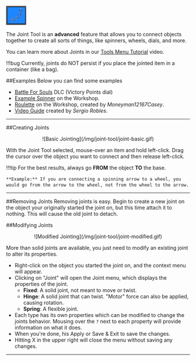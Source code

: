 ![Joint Tool](/img/joint-tool/joint-tool.png)

The Joint Tool is an **advanced** feature that allows you to connect objects together to create all sorts of things, like spinners, wheels, dials, and more.

You can learn more about Joints in our [Tools Menu Tutorial](https://youtu.be/dGFxC-ideJI?t=1m1s) video.

!!!bug
    Currently, joints do NOT persist if you place the jointed item in a container (like a bag).

##Examples
Below you can find some examples

* [Battle For Souls](https://store.steampowered.com/app/438980/Tabletop_Simulator__Battle_For_Souls/) DLC (Victory Points dial)
* [Example Spinner](https://steamcommunity.com/sharedfiles/filedetails/?id=412872780) on the Workshop.
* [Roulette](https://steamcommunity.com/sharedfiles/filedetails/?id=357782491) on the Workshop, created by *Moneyman12167Casey*.
* [Video Guide](https://www.youtube.com/watch?v=Ow64bxIERQY) created by *Sergio Robles*.

---


##Creating Joints

<center>![Basic Jointing](/img/joint-tool/joint-basic.gif)</center>

With the Joint Tool selected, mouse-over an item and hold left-click. Drag the cursor over the object you want to connect and then release left-click.

!!!tip
    For the best results, always go **FROM** the object **TO** the base.
    
    **Example:** If you are connecting a spinning arrow to a wheel, you would go from the arrow to the wheel, not from the wheel to the arrow.





---

##Removing Joints
Removing joints is easy. Begin to create a new joint on the object your originally started the joint on, but this time attach it to nothing. This will cause the old joint to detach.


##Modifying Joints

<center>![Modified Jointing](/img/joint-tool/joint-modified.gif)</center>

More than solid joints are available, you just need to modify an existing joint to alter its properties.

* Right-click on the object you started the joint on, and the context menu will appear.
* Clicking on "Joint" will open the Joint menu, which displays the properties of the joint.
    * **Fixed**: A solid joint, not meant to move or twist.
    * **Hinge**: A solid joint that can twist. "Motor" force can also be applied, causing rotation.
    * **Spring**: A flexible joint.
* Each type has its own properties which can be modified to change the joints behavior. Mousing over the `?` next to each property will provide information on what it does.
* When you're done, his Apply or Save & Exit to save the changes.
* Hitting X in the upper right will close the menu without saving any changes.


---
